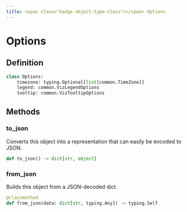 ```yaml
---
title: <span class="badge object-type-class"></span> Options
---
```

# <span class="badge object-type-class"></span> Options

## Definition

```python
class Options:
    timezone: typing.Optional[list[common.TimeZone]]
    legend: common.VizLegendOptions
    tooltip: common.VizTooltipOptions
```
## Methods

### <span class="badge object-method"></span> to_json

Converts this object into a representation that can easily be encoded to JSON.

```python
def to_json() -> dict[str, object]
```

### <span class="badge object-method"></span> from_json

Builds this object from a JSON-decoded dict.

```python
@classmethod
def from_json(data: dict[str, typing.Any]) -> typing.Self
```

